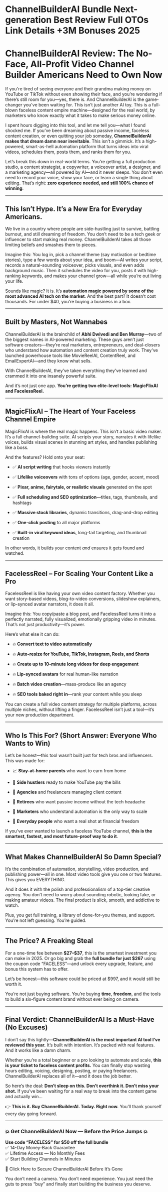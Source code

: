 # ChannelBuilderAI Bundle Next-generation Best Review Full OTOs Link Details +3M Bonuses 2025
<h1 class="" data-start="0" data-end="98">ChannelBuilderAI Review: The No-Face, All-Profit Video Channel Builder Americans Need to Own Now</h1>
<p class="" data-start="100" data-end="539">If you're tired of seeing everyone and their grandma making money on YouTube or TikTok without even showing their face, and you’re wondering if there’s still room for you—yes, there is. And ChannelBuilderAI is the game-changer you've been waiting for. This isn’t just another AI toy. This is a full-blown faceless content empire machine—designed for the real world, by marketers who know exactly what it takes to make serious money online.</p>
<p class="" data-start="541" data-end="956">I spent hours digging into this tool, and let me tell you—what I found shocked me. If you’ve been dreaming about passive income, faceless content creation, or even quitting your job someday, <strong data-start="732" data-end="790">ChannelBuilderAI makes that dream damn near inevitable</strong>. This isn’t a gimmick. It’s a high-powered, smart-as-hell automation platform that turns ideas into viral videos, schedules them, posts them, and ranks them for you.</p>
<p class="" data-start="958" data-end="1344">Let’s break this down in real-world terms. You’re getting a full production studio, a content strategist, a copywriter, a voiceover artist, a designer, and a marketing agency—all powered by AI—and it never sleeps. You don't even need to record your voice, show your face, or learn a single thing about editing. That’s right: <strong data-start="1283" data-end="1343">zero experience needed, and still 100% chance of winning</strong>.</p>


<hr class="" data-start="1346" data-end="1349" />

<h2 class="" data-start="1351" data-end="1409">This Isn’t Hype. It’s a New Era for Everyday Americans.</h2>
<p class="" data-start="1411" data-end="1681">We live in a country where people are side-hustling just to survive, battling burnout, and still dreaming of freedom. You don’t need to be a tech geek or influencer to start making real money. ChannelBuilderAI takes all those limiting beliefs and smashes them to pieces.</p>
<p class="" data-start="1683" data-end="2058">Imagine this: You log in, pick a channel theme (say motivation or bedtime stories), type a few words about your idea, and boom—AI writes your script, records a natural-sounding voiceover, picks visuals, and even adds background music. Then it schedules the video for you, posts it with high-ranking keywords, and makes your channel grow—all while you’re out living your life.</p>
<p class="" data-start="2060" data-end="2267">Sounds like magic? It is. It’s <strong data-start="2091" data-end="2170">automation magic powered by some of the most advanced AI tech on the market</strong>. And the best part? It doesn’t cost thousands. For under $40, you’re buying a business in a box.</p>


<hr class="" data-start="2269" data-end="2272" />

<h2 class="" data-start="2274" data-end="2307">Built by Masters, Not Wannabes</h2>
<p class="" data-start="2309" data-end="2697">ChannelBuilderAI is the brainchild of <strong data-start="2347" data-end="2378">Abhi Dwivedi and Ben Murray</strong>—two of the biggest names in AI-powered marketing. These guys aren’t just software creators—they’re real marketers, entrepreneurs, and deal-closers who understand how automation and content creation truly work. They've launched powerhouse tools like MovieReelAI, ContentReel, and EmailExpertAI—and they know what sells.</p>
<p class="" data-start="2699" data-end="2811">With ChannelBuilderAI, they’ve taken everything they’ve learned and crammed it into one insanely powerful suite.</p>
<p class="" data-start="2813" data-end="2911">And it’s not just one app. <strong data-start="2840" data-end="2911">You’re getting two elite-level tools: MagicFlixAI and FacelessReel.</strong></p>


<hr class="" data-start="2913" data-end="2916" />

<h2 class="" data-start="2918" data-end="2976">MagicFlixAI – The Heart of Your Faceless Channel Empire</h2>
<p class="" data-start="2978" data-end="3228">MagicFlixAI is where the real magic happens. This isn’t a basic video maker. It’s a full channel-building suite. AI scripts your story, narrates it with lifelike voices, builds visual scenes in stunning art styles, and handles publishing like a boss.</p>
<p class="" data-start="3230" data-end="3268">And the features? Hold onto your seat:</p>

<ul data-start="3270" data-end="3782">
 	<li class="" data-start="3270" data-end="3326">
<p class="" data-start="3272" data-end="3326">✅ <strong data-start="3274" data-end="3295">AI script writing</strong> that hooks viewers instantly</p>
</li>
 	<li class="" data-start="3327" data-end="3405">
<p class="" data-start="3329" data-end="3405">✅ <strong data-start="3331" data-end="3354">Lifelike voiceovers</strong> with tons of options (age, gender, accent, mood)</p>
</li>
 	<li class="" data-start="3406" data-end="3483">
<p class="" data-start="3408" data-end="3483">✅ <strong data-start="3410" data-end="3459">Pixar, anime, fairytale, or realistic visuals</strong> generated on the spot</p>
</li>
 	<li class="" data-start="3484" data-end="3569">
<p class="" data-start="3486" data-end="3569">✅ <strong data-start="3488" data-end="3528">Full scheduling and SEO optimization</strong>—titles, tags, thumbnails, and hashtags</p>
</li>
 	<li class="" data-start="3570" data-end="3647">
<p class="" data-start="3572" data-end="3647">✅ <strong data-start="3574" data-end="3601">Massive stock libraries</strong>, dynamic transitions, drag-and-drop editing</p>
</li>
 	<li class="" data-start="3648" data-end="3698">
<p class="" data-start="3650" data-end="3698">✅ <strong data-start="3652" data-end="3673">One-click posting</strong> to all major platforms</p>
</li>
 	<li class="" data-start="3699" data-end="3782">
<p class="" data-start="3701" data-end="3782">✅ <strong data-start="3703" data-end="3735">Built-in viral keyword ideas</strong>, long-tail targeting, and thumbnail creation</p>
</li>
</ul>
<p class="" data-start="3784" data-end="3863">In other words, it builds your content <em data-start="3823" data-end="3828">and</em> ensures it gets found and watched.</p>


<hr class="" data-start="3865" data-end="3868" />

<h2 class="" data-start="3870" data-end="3923">FacelessReel – For Scaling Your Content Like a Pro</h2>
<p class="" data-start="3925" data-end="4118">FacelessReel is like having your own video content factory. Whether you want story-based videos, blog-to-video conversions, slideshow explainers, or lip-synced avatar narrators, it does it all.</p>
<p class="" data-start="4120" data-end="4312">Imagine this: You copy/paste a blog post, and FacelessReel turns it into a perfectly narrated, fully visualized, emotionally gripping video in minutes. That’s not just productivity—it’s power.</p>
<p class="" data-start="4314" data-end="4341">Here’s what else it can do:</p>

<ul data-start="4343" data-end="4718">
 	<li class="" data-start="4343" data-end="4389">
<p class="" data-start="4345" data-end="4389">🔥 <strong data-start="4348" data-end="4387">Convert text to video automatically</strong></p>
</li>
 	<li class="" data-start="4390" data-end="4462">
<p class="" data-start="4392" data-end="4462">🔥 <strong data-start="4395" data-end="4460">Auto-resize for YouTube, TikTok, Instagram, Reels, and Shorts</strong></p>
</li>
 	<li class="" data-start="4463" data-end="4528">
<p class="" data-start="4465" data-end="4528">🔥 <strong data-start="4468" data-end="4526">Create up to 10-minute long videos for deep engagement</strong></p>
</li>
 	<li class="" data-start="4529" data-end="4588">
<p class="" data-start="4531" data-end="4588">🔥 <strong data-start="4534" data-end="4556">Lip-synced avatars</strong> for real human-like narration</p>
</li>
 	<li class="" data-start="4589" data-end="4648">
<p class="" data-start="4591" data-end="4648">🔥 <strong data-start="4594" data-end="4618">Batch video creation</strong>—mass-produce like an agency</p>
</li>
 	<li class="" data-start="4649" data-end="4718">
<p class="" data-start="4651" data-end="4718">🔥 <strong data-start="4654" data-end="4682">SEO tools baked right in</strong>—rank your content while you sleep</p>
</li>
</ul>
<p class="" data-start="4720" data-end="4906">You can create a full video content strategy for multiple platforms, across multiple niches, without lifting a finger. FacelessReel isn’t just a tool—it’s your new production department.</p>


<hr class="" data-start="4908" data-end="4911" />

<h2 class="" data-start="4913" data-end="4974">Who Is This For? (Short Answer: Everyone Who Wants to Win)</h2>
<p class="" data-start="4976" data-end="5069">Let’s be honest—this tool wasn’t built just for tech bros and influencers. This was made for:</p>

<ul data-start="5071" data-end="5461">
 	<li class="" data-start="5071" data-end="5129">
<p class="" data-start="5073" data-end="5129">📈 <strong data-start="5076" data-end="5100">Stay-at-home parents</strong> who want to earn from home</p>
</li>
 	<li class="" data-start="5130" data-end="5190">
<p class="" data-start="5132" data-end="5190">💼 <strong data-start="5135" data-end="5152">Side hustlers</strong> ready to make YouTube pay the bills</p>
</li>
 	<li class="" data-start="5191" data-end="5250">
<p class="" data-start="5193" data-end="5250">🧠 <strong data-start="5196" data-end="5208">Agencies</strong> and freelancers managing client content</p>
</li>
 	<li class="" data-start="5251" data-end="5320">
<p class="" data-start="5253" data-end="5320">🧓 <strong data-start="5256" data-end="5268">Retirees</strong> who want passive income without the tech headache</p>
</li>
 	<li class="" data-start="5321" data-end="5392">
<p class="" data-start="5323" data-end="5392">🎯 <strong data-start="5326" data-end="5339">Marketers</strong> who understand automation is the only way to scale</p>
</li>
 	<li class="" data-start="5393" data-end="5461">
<p class="" data-start="5395" data-end="5461">🧍 <strong data-start="5398" data-end="5417">Everyday people</strong> who want a real shot at financial freedom</p>
</li>
</ul>
<p class="" data-start="5463" data-end="5593">If you’ve ever wanted to launch a faceless YouTube channel, <strong data-start="5523" data-end="5592">this is the smartest, fastest, and most future-proof way to do it</strong>.</p>


<hr class="" data-start="5595" data-end="5598" />

<h2 class="" data-start="5600" data-end="5647">What Makes ChannelBuilderAI So Damn Special?</h2>
<p class="" data-start="5649" data-end="5823">It’s the combination of automation, storytelling, video production, and publishing power—all in one. Most video tools give you one or two features. This gives you EVERYTHING.</p>
<p class="" data-start="5825" data-end="6054">And it does it with the polish and professionalism of a top-tier creative agency. You don’t need to worry about sounding robotic, looking fake, or making amateur videos. The final product is slick, smooth, and addictive to watch.</p>
<p class="" data-start="6056" data-end="6172">Plus, you get full training, a library of done-for-you themes, and support. You’re not left guessing. You’re guided.</p>


<hr class="" data-start="6174" data-end="6177" />

<h2 class="" data-start="6179" data-end="6209">The Price? A Freaking Steal</h2>
<p class="" data-start="6211" data-end="6461">For a one-time fee between <strong data-start="6238" data-end="6249">$27–$37</strong>, this is the smartest investment you can make in 2025. Or go big and grab the <strong data-start="6328" data-end="6357">full bundle for just $267</strong> using the coupon code “FACELESS”—and unlock every upgrade, feature, and bonus this system has to offer.</p>
<p class="" data-start="6463" data-end="6549">Let’s be honest—this software could be priced at $997, and it would still be worth it.</p>
<p class="" data-start="6551" data-end="6700">You’re not just buying software. You’re buying <strong data-start="6598" data-end="6606">time</strong>, <strong data-start="6608" data-end="6619">freedom</strong>, and the tools to build a six-figure content brand without ever being on camera.</p>


<hr class="" data-start="6702" data-end="6705" />

<h2 class="" data-start="6707" data-end="6769">Final Verdict: ChannelBuilderAI Is a Must-Have (No Excuses)</h2>
<p class="" data-start="6771" data-end="6962">I don’t say this lightly—<strong data-start="6796" data-end="6871">ChannelBuilderAI is the most important AI tool I’ve reviewed this year.</strong> It’s built with intention. It’s packed with real features. And it works like a damn charm.</p>
<p class="" data-start="6964" data-end="7248">Whether you’re a total beginner or a pro looking to automate and scale, <strong data-start="7036" data-end="7088">this is your ticket to faceless content profits.</strong> You can finally stop wasting hours editing, voicing, designing, posting, or paying freelancers. ChannelBuilderAI replaces all of it—and it does the job better.</p>
<p class="" data-start="7250" data-end="7423">So here’s the deal: <strong data-start="7270" data-end="7336">Don’t sleep on this. Don’t overthink it. Don’t miss your shot.</strong> If you’ve been waiting for a real way to break into the content game and actually win…</p>
<p class="" data-start="7425" data-end="7530">👉 <strong data-start="7428" data-end="7483">This is it. Buy ChannelBuilderAI. Today. Right now.</strong> You’ll thank yourself every day going forward.</p>


<hr class="" data-start="7532" data-end="7535" />

<h3 class="" data-start="7537" data-end="7598">💥 Get ChannelBuilderAI Now — Before the Price Jumps 💥</h3>
<p class="" data-start="7599" data-end="7759"><strong data-start="7599" data-end="7650">Use code “FACELESS” for $50 off the full bundle</strong><br data-start="7650" data-end="7653" />✅ 14-Day Money-Back Guarantee<br data-start="7682" data-end="7685" />✅ Lifetime Access — No Monthly Fees<br data-start="7720" data-end="7723" />✅ Start Building Channels in Minutes</p>
<p class="" data-start="7761" data-end="7823">🔗 Click Here to Secure ChannelBuilderAI Before It’s Gone</p>
<p class="" data-start="7825" data-end="7967">You don’t need a camera. You don’t need experience. You just need the guts to press “buy” and finally start building the business you deserve.</p>
